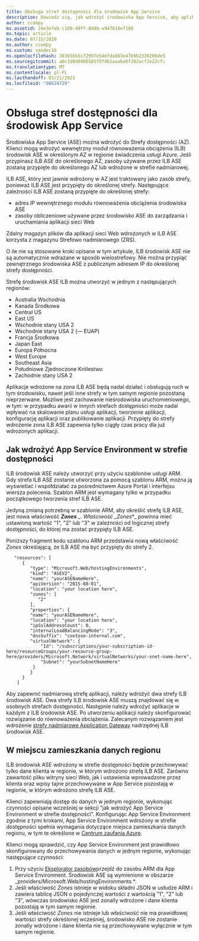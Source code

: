 ```yaml
---
title: Obsługa stref dostępności dla środowisk App Service
description: Dowiedz się, jak wdrożyć środowiska App Service, aby aplikacje były nadmiarowe względem strefy.
author: ccompy
ms.assetid: 24e3e7eb-c160-49ff-8d46-e947818ef186
ms.topic: article
ms.date: 07/15/2020
ms.author: ccompy
ms.custom: seodec18
ms.openlocfilehash: 383b5bb5c7295fe54efda883e47b9b2338286de5
ms.sourcegitcommit: a0c1d0d0906585f5fdb2aaabe6f202acf2e22cfc
ms.translationtype: MT
ms.contentlocale: pl-PL
ms.lasthandoff: 01/21/2021
ms.locfileid: "98624729"
---
```

# <a name="availability-zone-support-for-app-service-environments"></a>Obsługa stref dostępności dla środowisk App Service

Środowiska App Service (ASE) można wdrożyć do Strefy dostępności (AZ).  Klienci mogą wdrożyć wewnętrzny moduł równoważenia obciążenia (ILB) środowisk ASE w określonym AZ w regionie świadczenia usługi Azure. Jeśli przypinasz ILB ASE do określonego AZ, zasoby używane przez ILB ASE zostaną przypięte do określonego AZ lub wdrożone w strefie nadmiarowej.  

ILB ASE, który jest jawnie wdrożony w AZ jest traktowany jako zasób strefy, ponieważ ILB ASE jest przypięty do określonej strefy. Następujące zależności ILB ASE zostaną przypięte do określonej strefy:

- adres IP wewnętrznego modułu równoważenia obciążenia środowiska ASE
- zasoby obliczeniowe używane przez środowisko ASE do zarządzania i uruchamiania aplikacji sieci Web

Zdalny magazyn plików dla aplikacji sieci Web wdrożonych w ILB ASE korzysta z magazynu Strefowo nadmiarowego (ZRS).

O ile nie są stosowane kroki opisane w tym artykule, ILB środowisk ASE nie są automatycznie wdrażane w sposób wielostrefowy. Nie można przypiąć zewnętrznego środowiska ASE z publicznym adresem IP do określonej strefy dostępności. 

Strefę środowisk ASE ILB można utworzyć w jednym z następujących regionów:

- Australia Wschodnia
- Kanada Środkowa
- Central US
- East US
- Wschodnie stany USA 2
- Wschodnie stany USA 2 (— EUAP)
- Francja Środkowa 
- Japan East
- Europa Północna
- West Europe
- Southeast Asia
- Południowe Zjednoczone Królestwo
- Zachodnie stany USA 2

Aplikacje wdrożone na zona ILB ASE będą nadal działać i obsługują ruch w tym środowisku, nawet jeśli inne strefy w tym samym regionie pozostaną nieprzerwane.  Możliwe jest zachowanie nieśrodowiska uruchomieniowego, w tym: w przypadku awarii w innych strefach dostępności może nadal wpływać na skalowanie planu usługi aplikacji, tworzenie aplikacji, konfigurację aplikacji oraz publikowanie aplikacji. Przypięty do strefy wdrożenie zona ILB ASE zapewnia tylko ciągły czas pracy dla już wdrożonych aplikacji.

## <a name="how-to-deploy-an-app-service-environment-in-an-availability-zone"></a>Jak wdrożyć App Service Environment w strefie dostępności ##

ILB środowisk ASE należy utworzyć przy użyciu szablonów usługi ARM. Gdy strefa ILB ASE zostanie utworzona za pomocą szablonu ARM, można ją wyświetlać i współdziałać za pośrednictwem Azure Portal i interfejsu wiersza polecenia.  Szablon ARM jest wymagany tylko w przypadku początkowego tworzenia stref ILB ASE.

Jedyną zmianą potrzebną w szablonie ARM, aby określić strefę ILB ASE, jest nowa właściwość ***Zones** _. Właściwość _*_Zones_*_ powinna mieć ustawioną wartość "1", "2" lub "3" w zależności od logicznej strefy dostępności, do której ma zostać przypięty ILB ASE.

Poniższy fragment kodu szablonu ARM przedstawia nową właściwość _*_Zones_*_ określającą, że ILB ASE ma być przypięty do strefy 2.

```
   "resources": [
      {
         "type": "Microsoft.Web/hostingEnvironments",
         "kind": "ASEV2",
         "name": "yourASENameHere",
         "apiVersion": "2015-08-01",
         "location": "your location here",
         "zones": [
            "2"
         ],
         "properties": {
         "name": "yourASENameHere",
         "location": "your location here",
         "ipSslAddressCount": 0,
         "internalLoadBalancingMode": "3",
         "dnsSuffix": "contoso-internal.com",
         "virtualNetwork": {
             "Id": "/subscriptions/your-subscription-id-here/resourceGroups/your-resource-group-here/providers/Microsoft.Network/virtualNetworks/your-vnet-name-here",
             "Subnet": "yourSubnetNameHere"
          }
         }
      }
    ]
```

Aby zapewnić nadmiarową strefę aplikacji, należy wdrożyć dwa strefy ILB środowisk ASE. Dwa strefy ILB środowisk ASE muszą znajdować się w osobnych strefach dostępności. Następnie należy wdrożyć aplikacje w każdym z ILB środowisk ASE. Po utworzeniu aplikacji należy skonfigurować rozwiązanie do równoważenia obciążenia. Zalecanym rozwiązaniem jest wdrożenie [strefy nadmiarowe Application Gateway](../../application-gateway/application-gateway-autoscaling-zone-redundant.md) nadrzędnej ILB środowisk ASE. 

## <a name="in-region-data-residency"></a>W miejscu zamieszkania danych regionu ##

ILB środowisk ASE wdrożony w strefie dostępności będzie przechowywać tylko dane klienta w regionie, w którym wdrożono strefę ILB ASE. Zarówno zawartość pliku witryny sieci Web, jak i ustawienia wprowadzone przez klienta oraz wpisy tajne przechowywane w App Service pozostają w regionie, w którym wdrożono strefę ILB ASE.

Klienci zapewniają dostęp do danych w jednym regionie, wykonując czynności opisane wcześniej w sekcji "jak wdrożyć App Service Environment w strefie dostępności". Konfigurując App Service Environment zgodnie z tymi krokami, App Service Environment wdrożony w strefie dostępności spełnia wymagania dotyczące miejsca zamieszkania danych regionu, w tym te określone w [Centrum zaufania Azure](https://azuredatacentermap.azurewebsites.net/).

Klienci mogą sprawdzić, czy App Service Environment jest prawidłowo skonfigurowany do przechowywania danych w jednym regionie, wykonując następujące czynności: 

1. Przy użyciu [Eksplorator zasobów](https://resources.azure.com)przejdź do zasobu ARM dla App Service Environment.  Środowisk ASE są wymienione w obszarze _providers/Microsoft.Web/hostingEnvironments *.
2. Jeśli właściwość *Zones* istnieje w widoku składni JSON w usłudze ARM i zawiera tablicę JSON o pojedynczej wartości z wartością "1", "2" lub "3", wówczas środowisko ASE jest zonally wdrożone i dane klienta pozostają w tym samym regionie.
2. Jeśli właściwość *Zones* nie istnieje lub właściwość nie ma prawidłowej wartości strefy określonej wcześniej, środowisko ASE nie zostanie zonally wdrożone i dane klienta nie są przechowywane wyłącznie w tym samym regionie.
